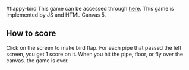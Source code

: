 #flappy-bird
This game can be accessed through [here](https://xifeiwang.github.io/flappy-bird/).
This game is implemented by JS and HTML Canvas 5.
## How to score
Click on the screen to make bird flap. For each pipe that passed the left screen, you get 1 score on it. When you hit the pipe, floor, or fly over the canvas. the game is over.


